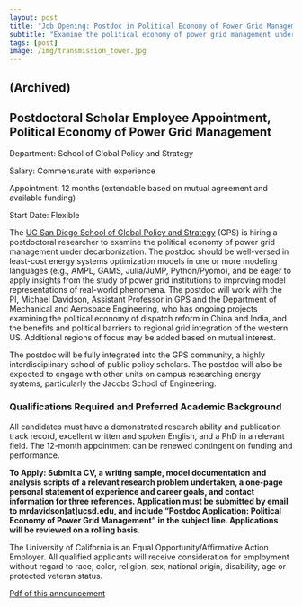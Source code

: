 ```yaml
---
layout: post
title: "Job Opening: Postdoc in Political Economy of Power Grid Management"
subtitle: "Examine the political economy of power grid management under decarbonization"
tags: [post]
image: /img/transmission_tower.jpg
---
```

## (Archived)
## Postdoctoral Scholar Employee Appointment, Political Economy of Power Grid Management
Department: School of Global Policy and Strategy

Salary: Commensurate with experience

Appointment: 12 months (extendable based on mutual agreement and available funding)

Start Date: Flexible

The [UC San Diego School of Global Policy and Strategy](http://gps.ucsd.edu/) (GPS) is hiring a postdoctoral researcher to examine the political economy of power grid management under decarbonization. The postdoc should be well-versed in least-cost energy systems optimization models in one or more modeling languages (e.g., AMPL, GAMS, Julia/JuMP, Python/Pyomo), and be eager to apply insights from the study of power grid institutions to improving model representations of real-world phenomena. The postdoc will work with the PI, Michael Davidson, Assistant Professor in GPS and the Department of Mechanical and Aerospace Engineering, who has ongoing projects examining the political economy of dispatch reform in China and India, and the benefits and political barriers to regional grid integration of the western US. Additional regions of focus may be added based on mutual interest.

The postdoc will be fully integrated into the GPS community, a highly interdisciplinary school of public policy scholars. The postdoc will also be expected to engage with other units on campus researching energy systems, particularly the Jacobs School of Engineering.

### Qualifications Required and Preferred Academic Background

All candidates must have a demonstrated research ability and publication track record, excellent written and spoken English, and a PhD in a relevant field. The 12-month appointment can be renewed contingent on funding and performance.

**To Apply: Submit a CV, a writing sample, model documentation and analysis scripts of a relevant research problem undertaken, a one-page personal statement of experience and career goals, and contact information for three references. Application must be submitted by email to mrdavidson[at]ucsd.edu, and include “Postdoc Application: Political Economy of Power Grid Management” in the subject line.
Applications will be reviewed on a rolling basis.**

The University of California is an Equal Opportunity/Affirmative Action Employer. All qualified applicants will receive consideration for employment without regard to race, color, religion, sex, national origin, disability, age or protected veteran status.

[Pdf of this announcement](https://drive.google.com/file/d/1M_s-Qckzg6LDlXh_Lhz19X-NU1HotqJ3/view?usp=sharing)


